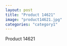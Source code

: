 ```yaml
---
layout: post
title: "Product 14621"
image: "product14621.jpg"
categories: "category1"
---
```

Product 14621
